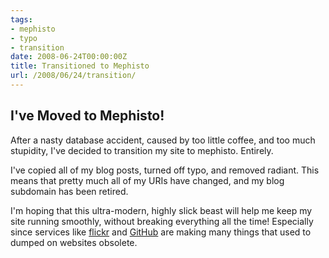 ```yaml
---
tags:
- mephisto
- typo
- transition
date: 2008-06-24T00:00:00Z
title: Transitioned to Mephisto
url: /2008/06/24/transition/
---
```


## I've Moved to Mephisto!

After a nasty database accident, caused by too little coffee, and too much stupidity, I've decided to transition my site to mephisto. Entirely.

I've copied all of my blog posts, turned off typo, and removed radiant. This means that pretty much all of my URIs have changed, and my blog subdomain has been retired.

I'm hoping that this ultra-modern, highly slick beast will help me keep my site running smoothly, without breaking everything all the time! Especially since services like [flickr](http://flickr.com) and [GitHub](http://github.com) are making many things that used to dumped on websites obsolete.
